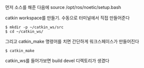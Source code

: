 먼저 소스를 해준 다음에
source /opt/ros/noetic/setup.bash


catkin workspace를 만들기. 수동으로 터미널에서 직접 만들어준다
```
$ mkdir -p ~/catkin_ws/src
$ cd ~/catkin_ws/
```

그리고 catkin_make 명령어를 치면 간단하게 워크스페이스가 만들어진다
```
$ catkin_make
```

catkin_ws를 들어가보면 build devel 디렉토리가 생겼다

